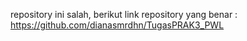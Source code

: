 repository ini salah, berikut link repository yang benar : https://github.com/dianasmrdhn/TugasPRAK3_PWL
